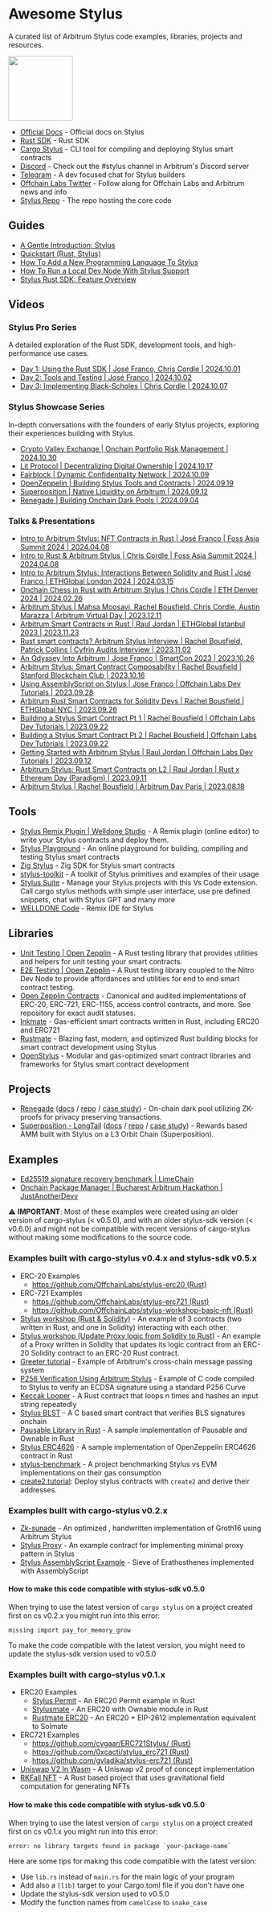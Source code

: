 # Awesome Stylus
A curated list of Arbitrum Stylus code examples, libraries, projects and resources.

<img src="./Arbitrum_Stylus-Logomark.svg" width="128" height="128" />

- [Official Docs](https://docs.arbitrum.io/stylus/stylus-gentle-introduction) - Official docs on Stylus
- [Rust SDK](https://github.com/OffchainLabs/stylus-sdk-rs) - Rust SDK
- [Cargo Stylus](https://github.com/OffchainLabs/cargo-stylus) - CLI tool for compiling and deploying Stylus smart contracts
- [Discord](https://discord.gg/arbitrum) - Check out the #stylus channel in Arbitrum's Discord server
- [Telegram](https://t.me/arbitrum_stylus) - A dev focused chat for Stylus builders
- [Offchain Labs Twitter](https://twitter.com/OffchainLabs) - Follow along for Offchain Labs and Arbitrum news and info
- [Stylus Repo](https://github.com/OffchainLabs/stylus) - The repo hosting the core code

## Guides
- [A Gentle Introduction: Stylus](https://docs.arbitrum.io/stylus/stylus-gentle-introduction)
- [Quickstart (Rust, Stylus)](https://docs.arbitrum.io/stylus/stylus-quickstart)
- [How To Add a New Programming Language To Stylus](https://docs.arbitrum.io/stylus/how-tos/adding-support-for-new-languages)
- [How To Run a Local Dev Node With Stylus Support](https://docs.arbitrum.io/stylus/how-tos/local-stylus-dev-node)
- [Stylus Rust SDK: Feature Overview](https://docs.arbitrum.io/stylus/reference/rust-sdk-guide)

## Videos
### Stylus Pro Series
A detailed exploration of the Rust SDK, development tools, and high-performance use cases.
- [Day 1: Using the Rust SDK | José Franco, Chris Cordle |  2024.10.01](https://www.youtube.com/watch?v=VQ70Vc1T1Ik)
- [Day 2: Tools and Testing | José Franco | 2024.10.02](https://www.youtube.com/watch?v=LUhqM-XQnrw)
- [Day 3: Implementing Black-Scholes | Chris Cordle | 2024.10.07](https://www.youtube.com/watch?v=LUhqM-XQnrw)

### Stylus Showcase Series
In-depth conversations with the founders of early Stylus projects, exploring their experiences building with Stylus.
- [Crypto Valley Exchange | Onchain Portfolio Risk Management | 2024.10.30](https://www.youtube.com/watch?v=VjtYMhGSFlQ)  
- [Lit Protocol | Decentralizing Digital Ownership | 2024.10.17](https://www.youtube.com/watch?v=hEhGNAG2Ur8)  
- [Fairblock | Dynamic Confidentiality Network | 2024.10.09](https://www.youtube.com/watch?v=pFGGnA9SyyY)  
- [OpenZeppelin | Building Stylus Tools and Contracts | 2024.09.19](https://www.youtube.com/watch?v=tmGWL9mV7C)  
- [Superposition | Native Liquidity on Arbitrum | 2024.09.12](https://www.youtube.com/watch?v=cS7XukVufSc)  
- [Renegade | Building Onchain Dark Pools | 2024.09.04](https://www.youtube.com/watch?v=fYGxIEKCMgA)

### Talks & Presentations
- [Intro to Arbitrum Stylus: NFT Contracts in Rust | José Franco | Foss Asia Summit 2024 | 2024.04.08](https://www.youtube.com/watch?v=M31sqbb3f8I&t=107s)
- [Intro to Rust & Arbitrum Stylus | Chris Cordle | Foss Asia Summit 2024 | 2024.04.08](https://www.youtube.com/live/M31sqbb3f8I?si=0gYJZVm6KInd0sEy&t=107)
- [Intro to Arbitrum Stylus: Interactions Between Solidity and Rust | José Franco | ETHGlobal London 2024 | 2024.03.15](https://www.youtube.com/live/8xEkv5bRIjs?si=-QPJUZguT7a2c3T7&t=7140)
- [Onchain Chess in Rust with Arbitrum Stylus | Chris Cordle | ETH Denver 2024 | 2024.02.26](https://www.youtube.com/watch?v=EXFMRfTF83M)
- [Arbitrum Stylus | Mahsa Moosavi, Rachel Bousfield, Chris Cordle, Austin Marazza | Arbitrum Virtual Day | 2023.12.11](https://www.youtube.com/watch?v=dXiO6XQgIs0)
- [Arbitrum Smart Contracts in Rust | Raul Jordan | ETHGlobal Istanbul 2023 | 2023.11.23](https://www.youtube.com/watch?v=XIpxtXMCscg)
- [Rust smart contracts? Arbitrum Stylus Interview | Rachel Bousfield, Patrick Collins | Cyfrin Audits Interview | 2023.11.02](https://www.youtube.com/watch?v=UVLDP1jqEFM)
- [An Odyssey Into Arbitrum | Jose Franco | SmartCon 2023 | 2023.10.26](https://www.youtube.com/shorts/yOu0CvxhO4Y)
- [Arbitrum Stylus: Smart Contract Composability | Rachel Bousfield | Stanford Blockchain Club | 2023.10.16](https://www.youtube.com/watch?v=gP49H27JU04&t=4s)
- [Using AssemblyScript on Stylus | Jose Franco | Offchain Labs Dev Tutorials | 2023.09.28](https://www.youtube.com/watch?v=FdFvZeqeSBI)
- [Arbitrum Rust Smart Contracts for Solidity Devs | Rachel Bousfield | ETHGlobal NYC | 2023.09.26](https://www.youtube.com/watch?v=_Z27pN-U0N0&t=20s)
- [Building a Stylus Smart Contract Pt 1 | Rachel Bousfield | Offchain Labs Dev Tutorials | 2023.09.22](https://www.youtube.com/watch?v=DJjpPWuGKq0)
- [Building a Stylus Smart Contract Pt 2 | Rachel Bousfield | Offchain Labs Dev Tutorials | 2023.09.22](https://www.youtube.com/watch?v=HsuI1TOyMs4)
- [Getting Started with Arbitrum Stylus | Raul Jordan | Offchain Labs Dev Tutorials | 2023.09.12](https://www.youtube.com/watch?v=CF1hLTGnByM)
- [Arbitrum Stylus: Rust Smart Contracts on L2 | Raul Jordan | Rust x Ethereum Day (Paradigm) | 2023.09.11](https://www.youtube.com/watch?v=XjGbnvE-OTM)
- [Arbitrum Stylus | Rachel Bousfield | Arbitrum Day Paris | 2023.08.18](https://www.youtube.com/watch?v=Whefhca1Fmk)

## Tools
- [Stylus Remix Plugin | Welldone Studio](https://remix.ethereum.org/?#activate=wds-code-remix&lang=en&optimize=false&runs=200&evmVersion=null&version=soljson-v0.8.26+commit.8a97fa7a.js) - A Remix plugin (online editor) to write your Stylus contracts and deploy them.
- [Stylus Playground](https://stylus-playground.vercel.app/) - An online playground for building, compiling and testing Stylus smart contracts
- [Zig Stylus](https://github.com/Stylish-Stylus/zig-stylus) - Zig SDK for Stylus smart contracts
- [stylus-toolkit](https://github.com/LimeChain/stylus-toolkit) - A toolkit of Stylus primitives and examples of their usage
- [Stylus Suite](https://github.com/tolgayayci/stylus-vscode-extension) - Manage your Stylus projects with this Vs Code extension. Call cargo stylus methods with simple user interface, use pre defined snippets, chat with Stylus GPT and many more
- [WELLDONE Code](https://remix.ethereum.org/?#activate=wds-code-remix) - Remix IDE for Stylus

## Libraries
- [Unit Testing | Open Zepplin](https://github.com/OpenZeppelin/rust-contracts-stylus/blob/main/lib/motsu/README.md) - A Rust testing library that provides utilities and helpers for unit testing your smart contracts.
- [E2E Testing | Open Zepplin](https://github.com/OpenZeppelin/rust-contracts-stylus/blob/main/lib/e2e/README.md) - A Rust testing library coupled to the Nitro Dev Node to provide affordances and utilities for end to end smart contract testing.
- [Open Zepplin Contracts](https://github.com/OpenZeppelin/rust-contracts-stylus/tree/main) - Canonical and audited implementations of ERC-20, ERC-721, ERC-1155, access control contracts, and more. See repository for exact audit statuses.
- [Inkmate](https://github.com/cygaar/inkmate) - Gas-efficient smart contracts written in Rust, including ERC20 and ERC721
- [Rustmate](https://github.com/cairoeth/rustmate) - Blazing fast, modern, and optimized Rust building blocks for smart contract development using Stylus
- [OpenStylus](https://github.com/Prabhat1308/OpenStylus) - Modular and gas-optimized smart contract libraries and frameworks for Stylus smart contract development

## Projects
- [Renegade](https://renegade.fi/) ([docs](https://docs.renegade.fi/) / [repo](https://github.com/renegade-fi/renegade) / [case study](https://blog.arbitrum.io/renegade-stylus-case-study/)) - On-chain dark pool utilizing ZK-proofs for privacy preserving transactions.
- [Superposition - LongTail](https://superposition.so/) ([docs](https://docs.superposition.so/native-dapps/longtail-amm) / [repo](https://github.com/fluidity-money/long.so) / [case study](https://blog.arbitrum.io/how-superposition-is-transforming-onchain-rewards-with-stylus/)) - Rewards based AMM built with Stylus on a L3 Orbit Chain (Superposition).

## Examples
- [Ed25519 signature recovery benchmark | LimeChain ](https://github.com/LimeChain/stylus-benchmark)
- [Onchain Package Manager | Bucharest Arbitrum Hackathon | JustAnotherDevv](https://github.com/JustAnotherDevv/stylus-package-manager)

:warning: **IMPORTANT**: Most of these examples were created using an older version of cargo-stylus (< v0.5.0), and with an older stylus-sdk version (< v0.6.0) and might not be compatible with recent versions of cargo-stylus without making some modifications to the source code.
### Examples built with cargo-stylus v0.4.x and stylus-sdk v0.5.x

- ERC-20 Examples
  - [https://github.com/OffchainLabs/stylus-erc20 (Rust)](https://github.com/OffchainLabs/stylus-erc20)
- ERC-721 Examples
  - [https://github.com/OffchainLabs/stylus-erc721 (Rust)](https://github.com/OffchainLabs/stylus-erc721)
  - [https://github.com/OffchainLabs/stylus-workshop-basic-nft (Rust)](https://github.com/OffchainLabs/stylus-workshop-basic-nft)
- [Stylus workshop (Rust & Solidity)](https://github.com/OffchainLabs/stylus-workshop-rust-solidity) - An example of 3 contracts (two written in Rust, and one in Solidity) interacting with each other.
- [Stylus workshop (Update Proxy logic from Solidity to Rust)](https://github.com/OffchainLabs/stylus-workshop-proxy-update) - An example of a Proxy written in Solidity that updates its logic contract from an ERC-20 Solidity contract to an ERC-20 Rust contract.
- [Greeter tutorial](https://github.com/OffchainLabs/stylus-tutorials/tree/main/packages/greeter) - Example of Arbitrum's cross-chain message passing system
- [P256 Verification Using Arbitrum Stylus](https://github.com/jake-nyquist/stylus-p256-example) - Example of C code compiled to Stylus to verify an ECDSA signature using a standard P256 Curve
- [Keccak Looper](https://gist.github.com/cygaar/ee3cf1d1f98a57369717c9d91e076fd1) - A Rust contract that loops n times and hashes an input string repeatedly
- [Stylus BLST](https://github.com/rauljordan/stylus-blst) - A C based smart contract that verifies BLS signatures onchain
- [Pausable Library in Rust](https://github.com/ggonzalez94/stylus-pausable) - A sample implementation of Pausable and Ownable in Rust
- [Stylus ERC4626](https://github.com/solidoracle/erc4626-rs) - A sample implementation of OpenZeppelin ERC4626 contract in Rust
- [stylus-benchmark](https://github.com/Daniel-K-Ivanov/stylus-benchmark) - A project benchmarking Stylus vs EVM implementations on their gas consumption
- [create2 tutorial](https://github.com/rollchad/stylus-create2): Deploy stylus contracts with `create2` and derive their addresses.

### Examples built with cargo-stylus v0.2.x

- [Zk-sunade](https://github.com/supernovahs/zk-sunade) - An optimized , handwritten implementation of Groth16 using Arbitrum Stylus
- [Stylus Proxy](https://github.com/byteZorvin/stylus-proxy) - An example contract for implementing minimal proxy pattern in Stylus
- [Stylus AssemblyScript Example](https://github.com/OffchainLabs/stylus-as-example) - Sieve of Erathosthenes implemented with AssemblyScript

#### How to make this code compatible with stylus-sdk v0.5.0

When trying to use the latest version of `cargo stylus` on a project created first on cs v0.2.x you might run into this error:

```
missing import pay_for_memory_grow
```

To make the code compatible with the latest version, you might need to update the stylus-sdk version used to v0.5.0

### Examples built with cargo-stylus v0.1.x

- ERC20 Examples
  - [Stylus Permit](https://github.com/prestwich/stylus-permit) - An ERC20 Permit example in Rust
  - [Stylusmate](https://github.com/DeVazzi/stylusmate) - An ERC20 with Ownable module in Rust
  - [Rustmate ERC20](https://github.com/cairoeth/rustmate/blob/main/src/tokens/erc20.rs) - An ERC20 + EIP-2612 implementation equivalent to Solmate
- ERC721 Examples
  - [https://github.com/cygaar/ERC721Stylus/ (Rust)](https://github.com/cygaar/ERC721Stylus/)
  - [https://github.com/0xcacti/stylus_erc721 (Rust)](https://github.com/0xcacti/stylus_erc721) 
  - [https://github.com/gvladika/stylus-erc721 (Rust)](https://github.com/gvladika/stylus-erc721/tree/main)
- [Uniswap V2 In Wasm](https://github.com/evmcheb/univ2-wasm) - A Uniswap v2 proof of concept implementation
- [RKFall NFT](https://github.com/yahgwai/rkfall-nft/) - A Rust based project that uses gravitational field computation for generating NFTs

#### How to make this code compatible with stylus-sdk v0.5.0

When trying to use the latest version of `cargo stylus` on a project created first on cs v0.1.x you might run into this error:

```
error: no library targets found in package `your-package-name`
```

Here are some tips for making this code compatible with the latest version:

- Use `lib.rs` instead of `main.rs` for the main logic of your program
- Add also a `[lib]` target to your Cargo.toml file if you don't have one
- Update the stylus-sdk version used to v0.5.0
- Modify the function names from `camelCase` to `snake_case`
